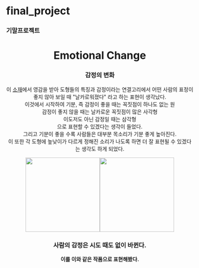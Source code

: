 # final_project
### 기말프로젝트
<div align="center">

# Emotional Change
### 감정의 변화
이 [소재](https://editor.p5js.org/picxenk@gmail.com/sketches/N6Sm6mJX0)에서 영감을 받아 도형들의 특징과 감정이라는 연결고리에서 어떤 사람의 표정이 좋지 않아 보일 때 "날카로워졌다" 라고 하는 표현이 생각났다.  
이것에서 시작하여 기분, 즉 감정이 좋을 때는 꼭짓점이 하나도 없는 원  
감정이 좋지 않을 때는 날카로운 꼭짓점이 많은 사각형  
이도저도 아닌 감정일 때는 삼각형  
으로 표현할 수 있겠다는 생각이 들었다.  
그리고 기분이 좋을 수록 사람들은 대부분 목소리가 기분 좋게 높아진다.  
이 또한 각 도형에 높낮이가 다르게 정해진 소리가 나도록 하면 더 잘 표현될 수 있겠다는 생각도 하게 되었다.  


<img src="https://user-images.githubusercontent.com/115522659/208671320-747297bb-0735-4e48-80f3-02587c35cc8c.png" width="200"><img src="https://user-images.githubusercontent.com/115522659/208671683-636fb353-a64d-48b1-8677-a05a58ecf0a2.png" width="200">

### 사람의 감정은 시도 때도 없이 바뀐다.
**이를 이와 같은 작품으로 표현해봤다.**

</div>